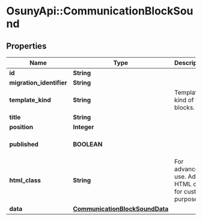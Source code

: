 # OsunyApi::CommunicationBlockSound

## Properties
Name | Type | Description | Notes
------------ | ------------- | ------------- | -------------
**id** | **String** |  | [optional] 
**migration_identifier** | **String** |  | [optional] 
**template_kind** | **String** | Template kind of the blocks. | [optional] 
**title** | **String** |  | [optional] 
**position** | **Integer** |  | [optional] 
**published** | **BOOLEAN** |  | [optional] [default to true]
**html_class** | **String** | For advanced use. Add an HTML class for custom purposes. | [optional] 
**data** | [**CommunicationBlockSoundData**](CommunicationBlockSoundData.md) |  | [optional] 

